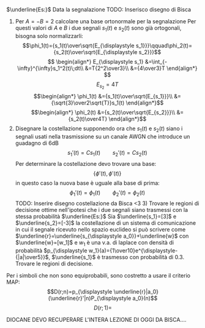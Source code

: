 $\underline{Es:}$
Data la segnalazione
TODO: Inserisco disegno di Bisca
1) Per $A=-B=2$ calcolare una base ortonormale per la segnalazione
   Per questi valori di $A$ e $B$ i due segnali $s_1(t)$ e $s_2(t)$ sono già ortogonali, bisogna solo normalizzarli:
   $$\phi_1(t)={s_1(t)\over\sqrt{E_{\displaystyle s_1}}}\qquad\phi_2(t)={s_2(t)\over\sqrt{E_{\displaystyle s_2}}}$$
$$
\begin{align*}
E_{\displaystyle s_1}
&=\int_{-\infty}^{\infty}s_1^2(t)\;dt\\
&=T{2^2\over3}\\
&={4\over3}T
\end{align*}
$$
$$E_{s_2}=4T$$
$$\begin{align*}
\phi_1(t)
&={s_1(t)\over\sqrt{E_{s_1}}}\\
&={\sqrt{3}\over2\sqrt{T}}s_1(t)
\end{align*}$$$$\begin{align*}
\phi_2(t)
&={s_2(t)\over\sqrt{E_{s_2}}}\\
&={s_2(t)\over4T}
\end{align*}$$
2) Disegnare la costellazione supponendo ora che $s_1(t)$ e $s_2(t)$  siano i segnali usati nella trasmissione su un canale AWGN che introduce un guadagno di 6dB
   $$s_1'(t)=Cs_1(t)\qquad s_2'(t)=Cs_2(t)$$
   Per determinare la costellazione devo trovare una base:
   $$\biggl\{\phi'(t),\phi'(t)\biggl\}$$
   in questo caso la nuova base è uguale alla base di prima:
   $$\phi_1'(t)=\phi_1(t)\qquad\phi_2'(t)=\phi_2(t)$$
   TODO: Inserire disegno costellazione da Bisca <3
   3) Trovare le regioni di decisione ottime nell'ipotesi che i due segnali siano trasmessi con la stessa probabilità
$\underline{Es:}$
Sia $\underline{s_1}=[3]$ e $\underline{s_2}=[-3]$ la costellazione di un sistema di comunicazione in cui il segnale ricevuto nello spazio euclideo si può scrivere come $\underline{r}=\underline{s_{\displaystyle a_0}}+\underline{w}$ con $\underline{w}=[w_1]$ e $w_1$ è una v.a. di laplace con densità di probabilità $p_{\displaystyle w_1}(a)={1\over10}e^{\displaystyle-{|a|\over5}}$, $\underline{s_1}$ è trasmesso con probabilità di $0.3$.
Trovare le regioni di decisione.

Per i simboli che non sono equiprobabili, sono costretto a usare il criterio MAP:
$$D(r;n)=p_{\displaystyle \underline{r}|a_0}(\underline{r}'|n)P_{\displaystyle a_0}(n)$$
$$D(r;1)=$$

DIOCANE DEVO RECUPERARE L'INTERA LEZIONE DI OGGI DA BISCA....